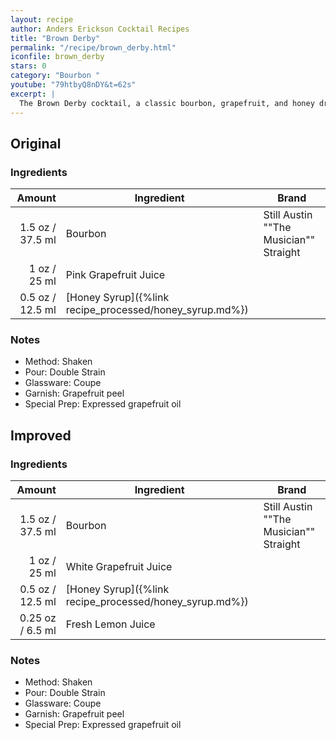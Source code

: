 ```yaml
---
layout: recipe
author: Anders Erickson Cocktail Recipes
title: "Brown Derby"
permalink: "/recipe/brown_derby.html"
iconfile: brown_derby
stars: 0
category: "Bourbon "
youtube: "79htbyQ8nDY&t=62s"
excerpt: |
  The Brown Derby cocktail, a classic bourbon, grapefruit, and honey drink, was named for the famous Los Angeles diner. It manages at once to be sweet, sour, and entirely delicious.
---
```


<div class="subrecipe" markdown="1">

## Original

### Ingredients

| Amount | Ingredient                                    | Brand                                  |
| -----: | --------------------------------------------- | -------------------------------------- |
| 1.5 oz / 37.5 ml | Bourbon                                       | Still Austin ""The Musician"" Straight |
|   1 oz / 25 ml | Pink Grapefruit Juice                         |
| 0.5 oz / 12.5 ml | [Honey Syrup]({%link recipe_processed/honey_syrup.md%}) |

### Notes

- Method: Shaken
- Pour: Double Strain
- Glassware: Coupe
- Garnish: Grapefruit peel
- Special Prep: Expressed grapefruit oil

</div>
<div class="subrecipe" markdown="1">

## Improved

### Ingredients

|  Amount | Ingredient                                    | Brand                                  |
| ------: | --------------------------------------------- | -------------------------------------- |
|  1.5 oz / 37.5 ml | Bourbon                                       | Still Austin ""The Musician"" Straight |
|    1 oz / 25 ml | White Grapefruit Juice                        |
|  0.5 oz / 12.5 ml | [Honey Syrup]({%link recipe_processed/honey_syrup.md%}) |
| 0.25 oz / 6.5 ml | Fresh Lemon Juice                             |

### Notes

- Method: Shaken
- Pour: Double Strain
- Glassware: Coupe
- Garnish: Grapefruit peel
- Special Prep: Expressed grapefruit oil

</div>

